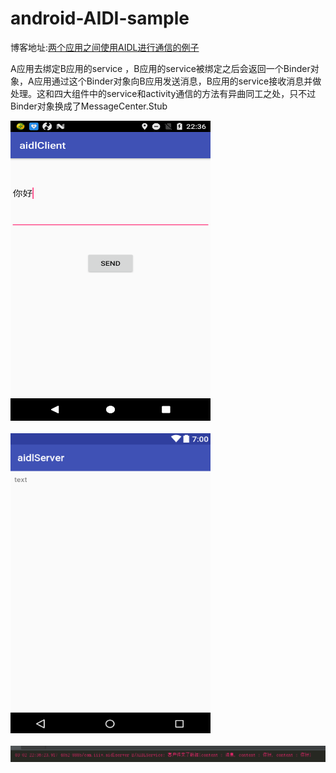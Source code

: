 # android-AIDI-sample
博客地址:[两个应用之间使用AIDL进行通信的例子](http://blog.csdn.net/iromkoear/article/details/59706441)

A应用去绑定B应用的service ，B应用的service被绑定之后会返回一个Binder对象，A应用通过这个Binder对象向B应用发送消息，B应用的service接收消息并做处理。这和四大组件中的service和activity通信的方法有异曲同工之处，只不过Binder对象换成了MessageCenter.Stub

<img height="480" width="320" src="raw/aidl_screenshot_1.png"/>
<br/>
<br/>
<img height="480" width="320" src="raw/aidl_screenshot_2.png"/>
<br/>
<br/>
<img  src="raw/aidl_4.png"/>
